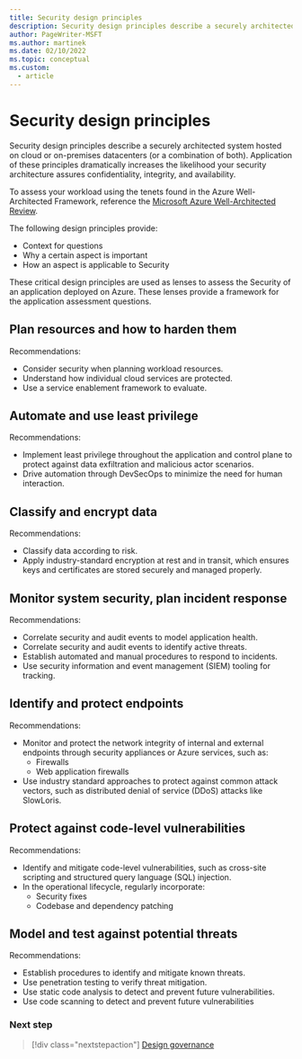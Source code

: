 ```yaml
---
title: Security design principles
description: Security design principles describe a securely architected system hosted on cloud or on-premises datacenters (or a combination of both).
author: PageWriter-MSFT
ms.author: martinek
ms.date: 02/10/2022
ms.topic: conceptual
ms.custom:
  - article
---
```


# Security design principles

Security design principles describe a securely architected system hosted on cloud or on-premises datacenters (or a combination of both). Application of these principles dramatically increases the likelihood your security architecture assures confidentiality, integrity, and availability.

To assess your workload using the tenets found in the Azure Well-Architected Framework, reference the [Microsoft Azure Well-Architected Review](/assessments/?id=azure-architecture-review&mode=pre-assessment).

The following design principles provide:

- Context for questions
- Why a certain aspect is important
- How an aspect is applicable to Security

These critical design principles are used as lenses to assess the Security of an application deployed on Azure. These lenses provide a framework for the application assessment questions.

## Plan resources and how to harden them

Recommendations:

- Consider security when planning workload resources.
- Understand how individual cloud services are protected.
- Use a service enablement framework to evaluate.

## Automate and use least privilege

Recommendations:

- Implement least privilege throughout the application and control plane to protect against data exfiltration and malicious actor scenarios.
- Drive automation through DevSecOps to minimize the need for human interaction.

## Classify and encrypt data

Recommendations:

- Classify data according to risk.
- Apply industry-standard encryption at rest and in transit, which ensures keys and certificates are stored securely and managed properly.

## Monitor system security, plan incident response

Recommendations:

- Correlate security and audit events to model application health.
- Correlate security and audit events to identify active threats.
- Establish automated and manual procedures to respond to incidents.
- Use security information and event management (SIEM) tooling for tracking.

## Identify and protect endpoints

Recommendations:

- Monitor and protect the network integrity of internal and external endpoints through security appliances or Azure services, such as:
  - Firewalls
  - Web application firewalls
- Use industry standard approaches to protect against common attack vectors, such as distributed denial of service (DDoS) attacks like SlowLoris.

## Protect against code-level vulnerabilities

Recommendations:

- Identify and mitigate code-level vulnerabilities, such as cross-site scripting and structured query language (SQL) injection.
- In the operational lifecycle, regularly incorporate:
  - Security fixes
  - Codebase and dependency patching

## Model and test against potential threats

Recommendations:

- Establish procedures to identify and mitigate known threats.
- Use penetration testing to verify threat mitigation.
- Use static code analysis to detect and prevent future vulnerabilities.
- Use code scanning to detect and prevent future vulnerabilities

### Next step

> [!div class="nextstepaction"]
> [Design governance](./design-governance.md)
